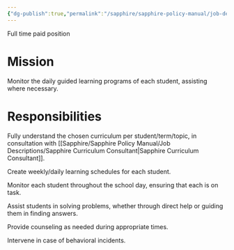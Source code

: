 ```yaml
---
{"dg-publish":true,"permalink":"/sapphire/sapphire-policy-manual/job-descriptions/sapphire-supervising-teacher/"}
---
```



Full time paid position
# Mission
Monitor the daily guided learning programs of each student, assisting where necessary.

# Responsibilities
Fully understand the chosen curriculum per student/term/topic, in consultation with [[Sapphire/Sapphire Policy Manual/Job Descriptions/Sapphire Curriculum Consultant\|Sapphire Curriculum Consultant]].

Create weekly/daily learning schedules for each student.

Monitor each student throughout the school day, ensuring that each is on task.

Assist students in solving problems, whether through direct help or guiding them in finding answers.

Provide counseling as needed during appropriate times.

Intervene in case of behavioral incidents. 

 